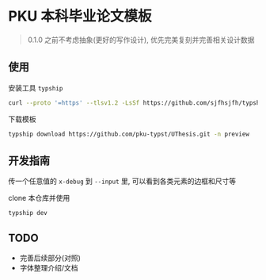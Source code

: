 # PKU 本科毕业论文模板

> 0.1.0 之前不考虑抽象(更好的写作设计), 优先完美复刻并完善相关设计数据

## 使用

安装工具 `typship`

```sh
curl --proto '=https' --tlsv1.2 -LsSf https://github.com/sjfhsjfh/typship/releases/download/v0.4.1/typship-installer.sh | sh
```

下载模板

```sh
typship download https://github.com/pku-typst/UThesis.git -n preview
```

## 开发指南

传一个任意值的 `x-debug` 到 `--input` 里, 可以看到各类元素的边框和尺寸等

clone 本仓库并使用

```sh
typship dev
```

## TODO

- 完善后续部分(对照)
- 字体整理介绍/文档
